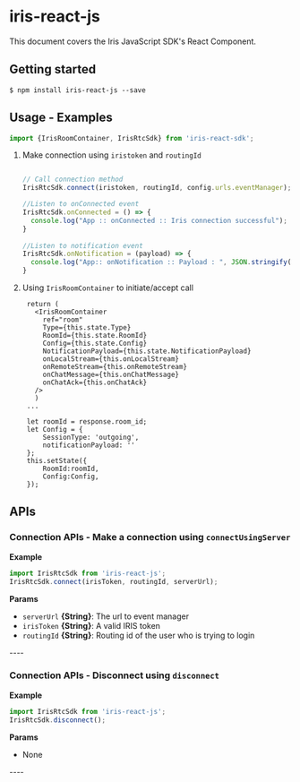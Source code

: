 # iris-react-js
This document covers the Iris JavaScript SDK's React Component.

## Getting started

`$ npm install iris-react-js --save`

## Usage - Examples

```javascript
import {IrisRoomContainer, IrisRtcSdk} from 'iris-react-sdk';
```

1. Make connection using `iristoken` and `routingId`
  	```javascript
    
    // Call connection method 
    IrisRtcSdk.connect(iristoken, routingId, config.urls.eventManager);
    
    //Listen to onConnected event
    IrisRtcSdk.onConnected = () => {
      console.log("App :: onConnected :: Iris connection successful");
    }
  
    //Listen to notification event
    IrisRtcSdk.onNotification = (payload) => {
      console.log("App:: onNotification :: Payload : ", JSON.stringify(payload));
    }
    
    ```
    
2. Using `IrisRoomContainer` to initiate/accept call

		return (
          <IrisRoomContainer
            ref="room"
            Type={this.state.Type}
            RoomId={this.state.RoomId}
            Config={this.state.Config}
            NotificationPayload={this.state.NotificationPayload}
            onLocalStream={this.onLocalStream}
            onRemoteStream={this.onRemoteStream}
            onChatMessage={this.onChatMessage}
            onChatAck={this.onChatAck}
          />
          )
		...

		let roomId = response.room_id;
		let Config = {
			SessionType: 'outgoing',
			notificationPayload: ''
		};
		this.setState({
			RoomId:roomId,
			Config:Config,
		});


## APIs

<div>

### Connection APIs - Make a connection using `connectUsingServer` 

**Example**

```js
import IrisRtcSdk from 'iris-react-js';
IrisRtcSdk.connect(irisToken, routingId, serverUrl);
```
**Params**

* `serverUrl` **{String}**: The url to event manager
* `irisToken` **{String}**: A valid IRIS token
* `routingId` **{String}**: Routing id of the user who is trying to login

</div>
----


### Connection APIs - Disconnect using `disconnect` 

**Example**

```js
import IrisRtcSdk from 'iris-react-js';
IrisRtcSdk.disconnect();
```
**Params**

* None

</div>
----